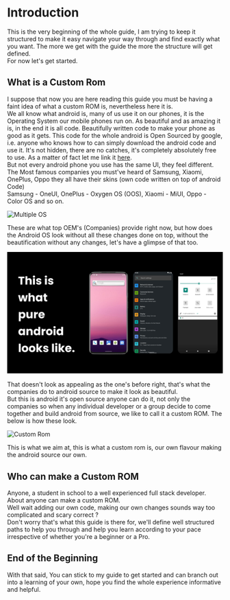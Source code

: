 # Introduction
This is the very beginning of the whole guide, I am trying to keep it structured to make it easy navigate your way through and find exactly what you want. The more we get with the guide the more the structure will get defined.  
For now let's get started.

## What is a Custom Rom  
I suppose that now you are here reading this guide you must be having a faint idea of what a custom ROM is, nevertheless here it is.  
We all know what android is, many of us use it on our phones, it is the Operating System our mobile phones run on. As beautiful and as amazing it is, in the end it is all code. Beautifully written code to make your phone as good as it gets. This code for the whole android is Open Sourced by google, i.e. anyone who knows how to can simply download the android code and use it. It's not hidden, there are no catches, it's completely absolutely free to use. As a matter of fact let me link it [here](https://android.googlesource.com/).  
But not every android phone you use has the same UI, they feel different.  
The Most famous companies you must've heard of Samsung, Xiaomi, OnePlus, Oppo they all have their skins (own code written on top of android Code)  
Samsung - OneUI, OnePlus - Oxygen OS (OOS), Xiaomi - MiUI, Oppo - Color OS and so on.  

![Multiple OS](./images/multi_os.png "Different Operating systems")

These are what top OEM's (Companies) provide right now, but how does the Android OS look without all these changes done on top, without the beautification without any changes, let's have a glimpse of that too. 

![Stock OS](./images/stock.png "Stock Android")

That doesn't look as appealing as the one's before right, that's what the companies do to android source to make it look as beautiful.  
But this is android it's open source anyone can do it, not only the companies so when any individual developer or a group decide to come together and build android from source, we like to call it a custom ROM. The below is how these look.  

![Custom Rom](./images/custom.png "Custom ROM")

This is what we aim at, this is what a custom rom is, our own flavour making the android source our own.

## Who can make a Custom ROM
Anyone, a student in school to a well experienced full stack developer. About anyone can make a custom ROM.  
Well wait adding our own code, making our own changes sounds way too complicated and scary correct ?  
Don't worry that's what this guide is there for, we'll define well structured paths to help you through and help you learn according to your pace irrespective of whether you're a beginner or a Pro.

## End of the Beginning
With that said, You can stick to my guide to get started and can branch out into a learning of your own, hope you find the whole experience informative and helpful.
